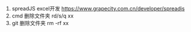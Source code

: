 1. spreadJS excel开发 https://www.grapecity.com.cn/developer/spreadjs
3. cmd 删除文件夹   rd/s/q xx
4. git 删除文件夹   rm -rf xx
